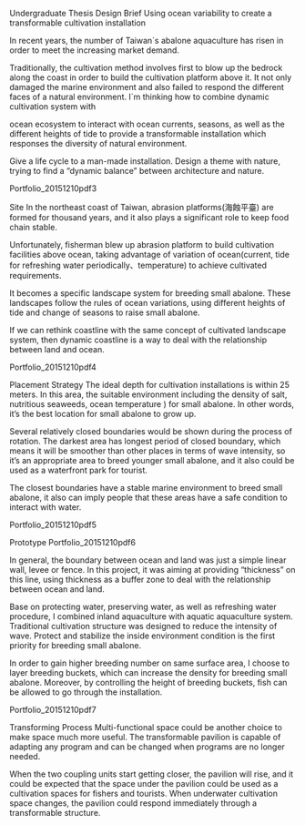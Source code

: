 Undergraduate Thesis
Design Brief
Using ocean variability to create a transformable cultivation installation

In recent years, the number of Taiwan`s abalone aquaculture has risen in order to meet the increasing market demand.

Traditionally, the cultivation method involves first to blow up the bedrock along the coast in order to build the cultivation platform above it. It not only damaged the marine environment and also failed to respond the different faces of a natural environment. I`m thinking how to combine dynamic cultivation system with

ocean ecosystem to interact with ocean currents, seasons, as well as the different heights of tide to provide a transformable installation which responses the diversity of natural environment.

Give a life cycle to a man-made installation. Design a theme with nature, trying to find a “dynamic balance” between architecture and nature.

Portfolio_20151210pdf3

Site
In the northeast coast of Taiwan, abrasion platforms(海蝕平臺) are formed for thousand years, and it also plays a significant role to keep food chain stable.

Unfortunately, fisherman blew up abrasion platform to build cultivation facilities above ocean, taking advantage of variation of ocean(current, tide for refreshing water periodically、temperature) to achieve cultivated requirements.

It becomes a specific landscape system for breeding small abalone. These landscapes follow the rules of ocean variations, using different heights of tide and change of seasons to raise small abalone.

If we can rethink coastline with the same concept of cultivated landscape system, then dynamic coastline is a way to deal with the relationship between land and ocean.

Portfolio_20151210pdf4

Placement Strategy
The ideal depth for cultivation installations is within 25 meters. In this area, the suitable environment including the density of salt, nutritious seaweeds, ocean temperature ) for small abalone. In other words, it’s the best location for small abalone to grow up.

Several relatively closed boundaries would be shown during the process of rotation. The darkest area has longest period of closed boundary, which means it will be smoother than other places in terms of wave intensity, so it’s an appropriate area to breed younger small abalone, and it also could be used as a waterfront park for tourist.

The closest boundaries have a stable marine environment to breed small abalone, it also can imply people that these areas have a safe condition to interact with water.

Portfolio_20151210pdf5

Prototype
Portfolio_20151210pdf6

In general, the boundary between ocean and land was just a simple linear wall, levee or fence. In this project, it was aiming at providing “thickness” on this line, using thickness as a buffer zone to deal with the relationship between ocean and land.

Base on protecting water, preserving water, as well as refreshing water procedure, I combined inland aquaculture with aquatic aquaculture system. Traditional cultivation structure was designed to reduce the intensity of wave. Protect and stabilize the inside environment condition is the first priority for breeding small abalone.

In order to gain higher breeding number on same surface area, I choose to layer breeding buckets, which can increase the density for breeding small abalone. Moreover, by controlling the height of breeding buckets, fish can be allowed to go through the installation.

Portfolio_20151210pdf7

Transforming Process
Multi-functional space could be another choice to make space much more useful. The transformable pavilion is capable of adapting any program and can be changed when programs are no longer needed.

When the two coupling units start getting closer, the pavilion will rise, and it could be expected that the space under the pavilion could be used as a cultivation spaces for fishers and tourists. When underwater cultivation space changes, the pavilion could respond immediately through a transformable structure.